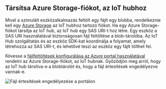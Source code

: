 ## <a name="associate-an-azure-storage-account-to-iot-hub"></a>Társítsa Azure Storage-fiókot, az IoT hubhoz

Mivel a szimulált eszközalkalmazás feltölt egy fájlt egy blobba, rendelkeznie kell egy [Azure Storage](../articles/storage/common/storage-create-storage-account.md#create-a-storage-account) az IoT hubhoz tartozó fiókot. Ha egy Azure Storage-fiókot társítja az IoT hub, az IoT hub egy SAS URI-t hoz létre. Egy eszköz a SAS URI használatával biztonságosan fájl feltöltése a blob-tárolóba. Az IoT Hub szolgáltatás és az eszköz SDK-kat koordinálja a folyamat, amely létrehozza az SAS URI-t, és lehetővé teszi az eszköz egy fájlt tölthet fel.

Kövesse a [fájlfeltöltések konfigurálása az Azure portal használatával](../articles/iot-hub/iot-hub-configure-file-upload.md) rendelni az Azure Storage-fiókot, az IoT hubnak. Győződjön meg arról, hogy az IoT hub társítva-e a blobtárolót és, hogy a fájl értesítések engedélyezve vannak-e.

![Fájl értesítések engedélyezése a portálon](media/iot-hub-associate-storage/enable-file-notifications.png)